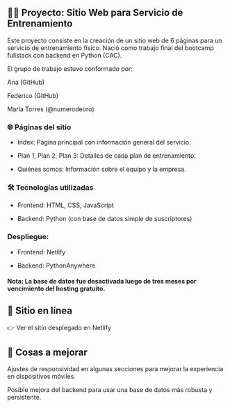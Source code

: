 
## 🏋️‍♀️ Proyecto: Sitio Web para Servicio de Entrenamiento  

Este proyecto consiste en la creación de un sitio web de 6 páginas para un servicio de entrenamiento físico.
Nació como trabajo final del bootcamp fullstack con backend en Python (CAC).

El grupo de trabajo estuvo conformado por:

Ana (GitHub)

Federico (GitHub)

María Torres (@numerodeoro)

### 🌐 Páginas del sitio
* Index: Página principal con información general del servicio.

* Plan 1, Plan 2, Plan 3: Detalles de cada plan de entrenamiento.

* Quiénes somos: Información sobre el equipo y la empresa.

### 🛠️ Tecnologías utilizadas
* Frontend: HTML, CSS, JavaScript

* Backend: Python (con base de datos simple de suscriptores)

### Despliegue:

* Frontend: Netlify

* Backend: PythonAnywhere

#### Nota: La base de datos fue desactivada luego de tres meses por vencimiento del hosting gratuito.

## 🔗 Sitio en línea
👉 Ver el sitio desplegado en Netlify

## 📌 Cosas a mejorar
Ajustes de responsividad en algunas secciones para mejorar la experiencia en dispositivos móviles.

Posible mejora del backend para usar una base de datos más robusta y persistente.
